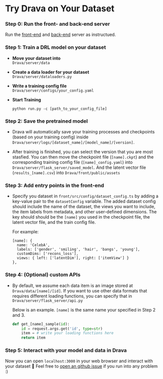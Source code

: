 # Try Drava on Your Dataset

### Step 0: Run the front- and back-end server
 Run the [front-end](./front-end.md) and [back-end](./back-end.md) server as instructued.

### Step 1: Train a DRL model on your dataset

- **Move your dataset into**  
  `Drava/server/data`

- **Create a data loader for your dataset**  
  `Drava/server/dataloaders.py`

- **Write a training config file**  
  `Drava/server/configs/your_config.yaml`

- **Start Training**
  ```
  python run.py -c [path_to_your_config_file]
  ```

### Step 2: Save the pretrained model
  - Drava will automatically save your training processes and checkpoints (based on your training config) inside `Drava/server/logs/[dataset_name]/[model_name]/[version]`.
  
  - After training is finished, you can select the version that you are most stasfied. You can then move the checkpoint file (`[name].ckpt`) and the corresponding training config file (`[name]_config.yaml`) into `Drava/server/flask_server/saved_model`. And the latent vector file (`results_[name].csv`) into `Drava/front/public/assets`

### Step 3: Add entry points in the front-end
  - Specify you dataset in `front/src/config/dataset_config.ts` by adding a key-value pair to the `datasetConfig` variable. The added dataset config should include the name of the dataset, the views you want to include, the item labels from metadata, and other user-defined dimensions. The key should should be the `[name]` you used in the checkpoint file, the latent vector file, and the train config file.

    For example:
    ```
    [name]: {
      name: 'CelebA',
      labels: ['gender', 'smiling', 'hair', 'bangs', 'young'],
      customDims: ['recons_loss'],
      views: { left: ['latentDim'], right: ['itemView'] }
    },
    ```

### Step 4: (Optional) custom APIs
- By default, we assume each data item is an image stored at `Drava/data/[name]/[id]`. If you want to use other data formats that requires different loading functions, you can specify that in `Drava/server/flask_server/api.py`

  Below is an example. `[name]` is the same name your specified in Step 2 and 3.
  ```python
  def get_[name]_sample(id):
      id = request.args.get('id', type=str)
      item = # write your loading functions here
      return item
  ```

### Step 5: Interact with your model and data in Drava
   Now you can open `localhost:3000` in your web browser and interact with your dataset :tada:
   Feel free to [open an github issue](https://github.com/wangqianwen0418/DRAVA/issues/new/choose) if you run into any problem :)